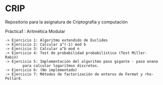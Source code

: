 CRIP
====

Repositorio para la asignatura de Criptografía y computación

Práctica1 : Aritmética Modular
	
	-> Ejercicio 1: Algoritmo extendido de Euclides
	-> Ejercicio 2: Calcular a^(-1) mod b
	-> Ejercicio 3: Calcular a^b mod n
	-> Ejercicio 4: Test de probabilidad probabilístico (Test Miller-Rabin)
	-> Ejercicio 5: Implementación del algoritmo paso gigante - paso enano 
			para calcular logaritmos discretos.
	-> Ejercicio 6: (No implementado)
	-> Ejercicio 7: Métodos de factorización de enteros de Fermat y rho-Pollard.
		
